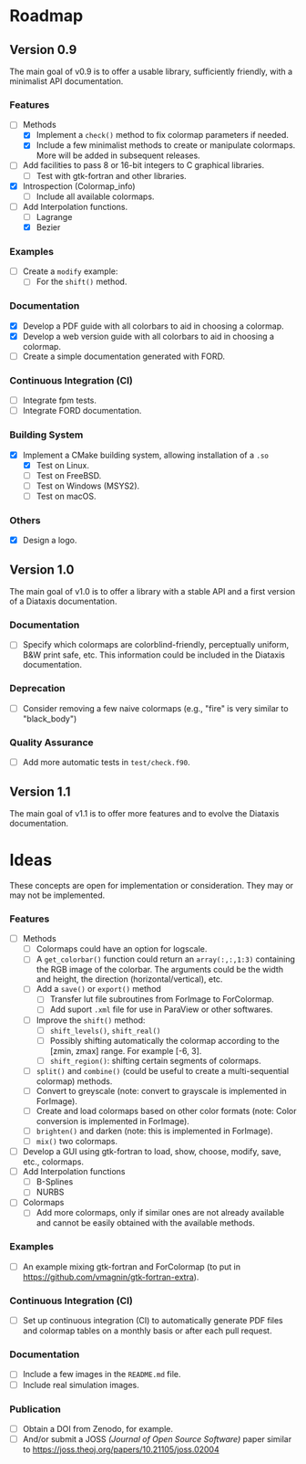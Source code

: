 # Roadmap

## Version 0.9

The main goal of v0.9 is to offer a usable library, sufficiently friendly, with a minimalist API documentation.

### Features

- [ ] Methods
  - [x] Implement a `check()` method to fix colormap parameters if needed.
  - [x] Include a few minimalist methods to create or manipulate colormaps. More will be added in subsequent releases.
- [ ] Add facilities to pass 8 or 16-bit integers to C graphical libraries.
    - [ ] Test with gtk-fortran and other libraries.
- [x] Introspection (Colormap_info)
    - [ ] Include all available colormaps.
- [ ] Add Interpolation functions.
  - [ ] Lagrange
  - [x] Bezier

### Examples

- [ ] Create a `modify` example:
  - [ ] For the `shift()` method.

### Documentation

- [x] Develop a PDF guide with all colorbars to aid in choosing a colormap.
- [x] Develop a web version guide with all colorbars to aid in choosing a colormap.
- [ ] Create a simple documentation generated with FORD.

### Continuous Integration (CI)

- [ ] Integrate fpm tests.
- [ ] Integrate FORD documentation.

### Building System

- [x] Implement a CMake building system, allowing installation of a `.so`
    - [x] Test on Linux.
    - [ ] Test on FreeBSD.
    - [ ] Test on Windows (MSYS2).
    - [ ] Test on macOS.

### Others

- [x] Design a logo.

<!-- ### Bug Fixes -->



## Version 1.0

The main goal of v1.0 is to offer a library with a stable API and a first version of a Diataxis documentation.

### Documentation

- [ ] Specify which colormaps are colorblind-friendly, perceptually uniform, B&W print safe, etc. This information could be included in the Diataxis documentation.

### Deprecation

- [ ] Consider removing a few naive colormaps (e.g., "fire" is very similar to "black_body")

### Quality Assurance

- [ ] Add more automatic tests in `test/check.f90`.



## Version 1.1

The main goal of v1.1 is to offer more features and to evolve the Diataxis documentation.


# Ideas

These concepts are open for implementation or consideration. They may or may not be implemented.

### Features

- [ ] Methods
  - [ ] Colormaps could have an option for logscale.
  - [ ] A `get_colorbar()` function could return an `array(:,:,1:3)` containing the RGB image of the colorbar. The arguments could be the width and height, the direction (horizontal/vertical), etc.
  - [ ] Add a `save()` or `export()` method
    - [ ] Transfer lut file subroutines from ForImage to ForColormap.
    - [ ] Add suport `.xml` file for use in ParaView or other softwares.
  - [ ] Improve the `shift()` method: 
    - [ ] `shift_levels()`, `shift_real()`
    - [ ] Possibly shifting automatically the colormap according to the [zmin, zmax] range. For example [-6, 3].
    - [ ] `shift_region()`: shifting certain segments of colormaps.
  - [ ] `split()` and `combine()` (could be useful to create a multi-sequential colormap) methods.
  - [ ] Convert to greyscale (note: convert to grayscale is implemented in ForImage).
  - [ ] Create and load colormaps based on other color formats (note: Color conversion is implemented in ForImage).
  - [ ] `brighten()` and darken (note: this is implemented in ForImage).
  - [ ] `mix()` two colormaps.
- [ ] Develop a GUI using gtk-fortran to load, show, choose, modify, save, etc., colormaps.
- [ ] Add Interpolation functions
  - [ ] B-Splines
  - [ ] NURBS
- [ ] Colormaps
  - [ ] Add more colormaps, only if similar ones are not already available and cannot be easily obtained with the available methods.

### Examples

- [ ] An example mixing gtk-fortran and ForColormap (to put in https://github.com/vmagnin/gtk-fortran-extra).

### Continuous Integration (CI)

- [ ] Set up continuous integration (CI) to automatically generate PDF files and colormap tables on a monthly basis or after each pull request.

### Documentation

- [ ] Include a few images in the `README.md` file.
- [ ] Include real simulation images.

### Publication

- [ ] Obtain a DOI from Zenodo, for example.
- [ ] And/or submit a JOSS *(Journal of Open Source Software)* paper similar to https://joss.theoj.org/papers/10.21105/joss.02004